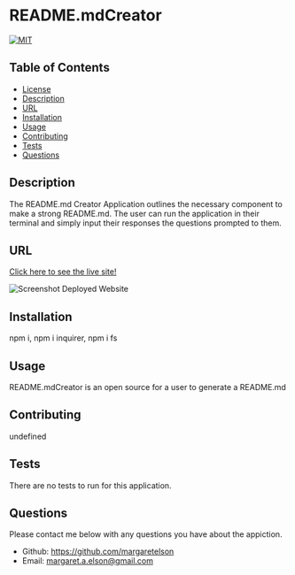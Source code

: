 
# README.mdCreator

[![MIT](https://img.shields.io/badge/License-MIT-yellow.svg)](https://opensource.org/licenses/MIT)

## Table of Contents
* [License](#license)
* [Description](#description)
* [URL](#url)
* [Installation](#installation)
* [Usage](#usage)
* [Contributing](#contributing)
* [Tests](#tests)
* [Questions](#questions)

## Description 
The README.md Creator Application outlines the necessary component to make a strong README.md. The user can run the application in their terminal and simply input their responses the questions prompted to them.

## URL
[Click here to see the live site!]()

![Screenshot Deployed Website]()

## Installation
npm i, npm i inquirer, npm i fs

## Usage
README.mdCreator is an open source for a user to generate a README.md

## Contributing
undefined

## Tests
There are no tests to run for this application.

## Questions
Please contact me below with any questions you have about the appiction.
* Github: https://github.com/margaretelson
* Email: margaret.a.elson@gmail.com


    
